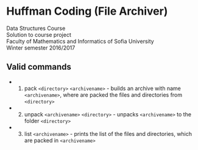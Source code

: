 # Huffman Coding (File Archiver)
Data Structures Course<br>
Solution to course project<br>
Faculty of Mathematics and Informatics of Sofia University<br>
Winter semester 2016/2017

##	Valid commands
* 1) pack `<directory>` `<archivename>` - builds an archive with name `<archivename>`, where are packed the files and directories from `<directory>`
* 2) unpack `<archivename>` `<directory>` - unpacks `<archivename>` to the folder `<directory>`
* 3) list `<archivename>` - prints the list of the files and directories, which are packed in `<archivename>`
